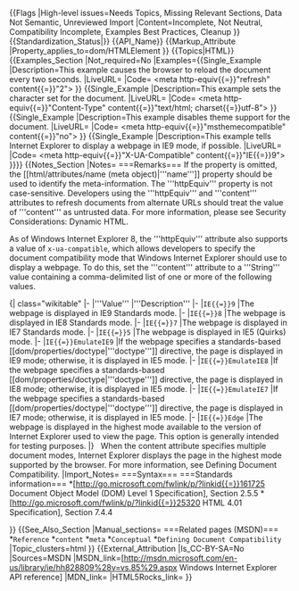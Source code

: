 {{Flags
|High-level issues=Needs Topics, Missing Relevant Sections, Data Not Semantic, Unreviewed Import
|Content=Incomplete, Not Neutral, Compatibility Incomplete, Examples Best Practices, Cleanup
}}
{{Standardization_Status|}}
{{API_Name}}
{{Markup_Attribute
|Property_applies_to=dom/HTMLElement
}}
{{Topics|HTML}}
{{Examples_Section
|Not_required=No
|Examples={{Single_Example
|Description=This example causes the browser to reload the document every two seconds.
|LiveURL=
|Code=
&lt;meta http-equiv{{=}}"refresh" content{{=}}"2"&gt;
}}
{{Single_Example
|Description=This example sets the character set for the document.
|LiveURL=
|Code=
&lt;meta http-equiv{{=}}"Content-Type"
      content{{=}}"text/html; charset{{=}}utf-8"&gt;
}}
{{Single_Example
|Description=This example disables theme support for the document.
|LiveURL=
|Code=
&lt;meta http-equiv{{=}}"msthemecompatible" content{{=}}"no"&gt;
}}
{{Single_Example
|Description=This example tells Internet Explorer to display a webpage in IE9 mode, if possible.
|LiveURL=
|Code=
&lt;meta http-equiv{{=}}"X-UA-Compatible" content{{=}}"IE{{=}}9"&gt;
}}}}
{{Notes_Section
|Notes=
===Remarks===
If the property is omitted, the [[html/attributes/name (meta object)|'''name''']] property should be used to identify the meta-information. The '''httpEquiv''' property is not case-sensitive.
Developers using the '''httpEquiv''' and '''content''' attributes to refresh documents from alternate URLs should treat the value of '''content''' as untrusted data.  For more information, please see Security Considerations: Dynamic HTML.

As of Windows Internet Explorer 8, the '''httpEquiv''' attribute also supports a value of <code>x-ua-compatible</code>, which allows developers to specify the document compatibility mode that Windows Internet Explorer should use to display a webpage.  To do this, set the '''content''' attribute to a '''String''' value containing a comma-delimited list of one or more of the following values.

{| class="wikitable"
|-
|'''Value'''
|'''Description'''
|-
|<code>IE{{=}}9</code>
|The webpage is displayed in IE9 Standards mode.
|-
|<code>IE{{=}}8</code>
|The webpage is displayed in IE8 Standards mode.
|-
|<code>IE{{=}}7</code>
|The webpage is displayed in IE7 Standards mode.
|-
|<code>IE{{=}}5</code>
|The webpage is displayed in IE5 (Quirks) mode.
|-
|<code>IE{{=}}EmulateIE9</code>
|If the webpage specifies a standards-based [[dom/properties/doctype|'''doctype''']] directive, the page is displayed in IE9 mode; otherwise, it is displayed in IE5 mode.
|-
|<code>IE{{=}}EmulateIE8</code>
|If the webpage specifies a standards-based [[dom/properties/doctype|'''doctype''']] directive, the page is displayed in IE8 mode; otherwise, it is displayed in IE5 mode.
|-
|<code>IE{{=}}EmulateIE7</code>
|If the webpage specifies a standards-based [[dom/properties/doctype|'''doctype''']] directive, the page is displayed in IE7 mode; otherwise, it is displayed in IE5 mode.
|-
|<code>IE{{=}}Edge</code>
|The webpage is displayed in the highest mode available to the version of Internet Explorer used to view the page. This option is generally intended for testing purposes.
|}
 
When the content attribute specifies multiple document modes, Internet Explorer displays the page in the highest mode supported by the browser. For more information, see Defining Document Compatibility.
|Import_Notes=
===Syntax===
===Standards information===
*[http://go.microsoft.com/fwlink/p/?linkid{{=}}161725 Document Object Model (DOM) Level 1 Specification], Section 2.5.5
*[http://go.microsoft.com/fwlink/p/?linkid{{=}}25320 HTML 4.01 Specification], Section 7.4.4


}}
{{See_Also_Section
|Manual_sections=
===Related pages (MSDN)===
*<code>Reference</code>
*<code>content</code>
*<code>meta</code>
*<code>Conceptual</code>
*<code>Defining Document Compatibility</code>
|Topic_clusters=html
}}
{{External_Attribution
|Is_CC-BY-SA=No
|Sources=MSDN
|MSDN_link=[http://msdn.microsoft.com/en-us/library/ie/hh828809%28v=vs.85%29.aspx Windows Internet Explorer API reference]
|MDN_link=
|HTML5Rocks_link=
}}